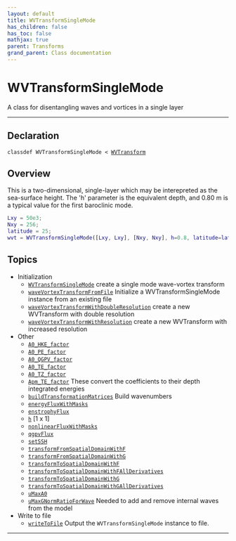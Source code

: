 ```yaml
---
layout: default
title: WVTransformSingleMode
has_children: false
has_toc: false
mathjax: true
parent: Transforms
grand_parent: Class documentation
---
```


#  WVTransformSingleMode

A class for disentangling waves and vortices in a single layer


---

## Declaration

<div class="language-matlab highlighter-rouge"><div class="highlight"><pre class="highlight"><code>classdef WVTransformSingleMode < <a href="/classes/wvtransform/" title="WVTransform">WVTransform</a></code></pre></div></div>

## Overview
 
  This is a two-dimensional, single-layer which may be interepreted as
  the sea-surface height. The 'h' parameter is the equivalent depth,
  and 0.80 m is a typical value for the first baroclinic mode.
 
  ```matlab
  Lxy = 50e3;
  Nxy = 256;
  latitude = 25;
  wvt = WVTransformSingleMode([Lxy, Lxy], [Nxy, Nxy], h=0.8, latitude=latitude);
  ```
 
   
  


## Topics
+ Initialization
  + [`WVTransformSingleMode`](/classes/transforms/wvtransformsinglemode/wvtransformsinglemode.html) create a single mode wave-vortex transform
  + [`waveVortexTransformFromFile`](/classes/transforms/wvtransformsinglemode/wavevortextransformfromfile.html) Initialize a WVTransformSingleMode instance from an existing file
  + [`waveVortexTransformWithDoubleResolution`](/classes/transforms/wvtransformsinglemode/wavevortextransformwithdoubleresolution.html) create a new WVTransform with double resolution
  + [`waveVortexTransformWithResolution`](/classes/transforms/wvtransformsinglemode/wavevortextransformwithresolution.html) create a new WVTransform with increased resolution
+ Other
  + [`A0_HKE_factor`](/classes/transforms/wvtransformsinglemode/a0_hke_factor.html) 
  + [`A0_PE_factor`](/classes/transforms/wvtransformsinglemode/a0_pe_factor.html) 
  + [`A0_QGPV_factor`](/classes/transforms/wvtransformsinglemode/a0_qgpv_factor.html) 
  + [`A0_TE_factor`](/classes/transforms/wvtransformsinglemode/a0_te_factor.html) 
  + [`A0_TZ_factor`](/classes/transforms/wvtransformsinglemode/a0_tz_factor.html) 
  + [`Apm_TE_factor`](/classes/transforms/wvtransformsinglemode/apm_te_factor.html) These convert the coefficients to their depth integrated energies
  + [`buildTransformationMatrices`](/classes/transforms/wvtransformsinglemode/buildtransformationmatrices.html) Build wavenumbers
  + [`energyFluxWithMasks`](/classes/transforms/wvtransformsinglemode/energyfluxwithmasks.html) 
  + [`enstrophyFlux`](/classes/transforms/wvtransformsinglemode/enstrophyflux.html) 
  + [`h`](/classes/transforms/wvtransformsinglemode/h.html) [1 x 1]
  + [`nonlinearFluxWithMasks`](/classes/transforms/wvtransformsinglemode/nonlinearfluxwithmasks.html) 
  + [`qgpvFlux`](/classes/transforms/wvtransformsinglemode/qgpvflux.html) 
  + [`setSSH`](/classes/transforms/wvtransformsinglemode/setssh.html) 
  + [`transformFromSpatialDomainWithF`](/classes/transforms/wvtransformsinglemode/transformfromspatialdomainwithf.html) 
  + [`transformFromSpatialDomainWithG`](/classes/transforms/wvtransformsinglemode/transformfromspatialdomainwithg.html) 
  + [`transformToSpatialDomainWithF`](/classes/transforms/wvtransformsinglemode/transformtospatialdomainwithf.html) 
  + [`transformToSpatialDomainWithFAllDerivatives`](/classes/transforms/wvtransformsinglemode/transformtospatialdomainwithfallderivatives.html) 
  + [`transformToSpatialDomainWithG`](/classes/transforms/wvtransformsinglemode/transformtospatialdomainwithg.html) 
  + [`transformToSpatialDomainWithGAllDerivatives`](/classes/transforms/wvtransformsinglemode/transformtospatialdomainwithgallderivatives.html) 
  + [`uMaxA0`](/classes/transforms/wvtransformsinglemode/umaxa0.html) 
  + [`uMaxGNormRatioForWave`](/classes/transforms/wvtransformsinglemode/umaxgnormratioforwave.html) Needed to add and remove internal waves from the model
+ Write to file
  + [`writeToFile`](/classes/transforms/wvtransformsinglemode/writetofile.html) Output the `WVTransformSingleMode` instance to file.


---